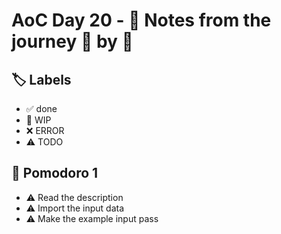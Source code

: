 # AoC Day 20 - 📝 Notes from the journey 🍅 by 🍅

## 🏷️ Labels

- ✅ done
- 🚧 WIP
- ❌ ERROR
- ⚠️ TODO

## 🍅 Pomodoro 1
- ⚠️ Read the description
- ⚠️ Import the input data
- ⚠️ Make the example input pass
